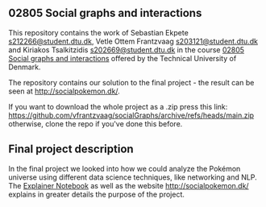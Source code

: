 
02805 Social graphs and interactions
--------------------
This repository contains the work of Sebastian Ekpete s212266@student.dtu.dk, Vetle Ottem Frantzvaag s203121@student.dtu.dk and Kiriakos Tsalkitzidis s202669@student.dtu.dk in the course [02805 Social graphs and interactions](https://kurser.dtu.dk/course/02805) offered by the Technical University of Denmark.

The repository contains our solution to the final project - the result can be seen at http://socialpokemon.dk/.

If you want to download the whole project as a .zip press this link: https://github.com/vfrantzvaag/socialGraphs/archive/refs/heads/main.zip otherwise, clone the repo if you've done this before.

Final project description
-------------------- 
In the final project we looked into how we could analyze the Pokémon universe using different data science techniques, like networking and NLP.
The [Explainer Notebook](https://github.com/vfrantzvaag/socialGraphs/blob/main/explanatoryNotebook.ipynb) as well as the website http://socialpokemon.dk/ explains in greater details the purpose of the project.
